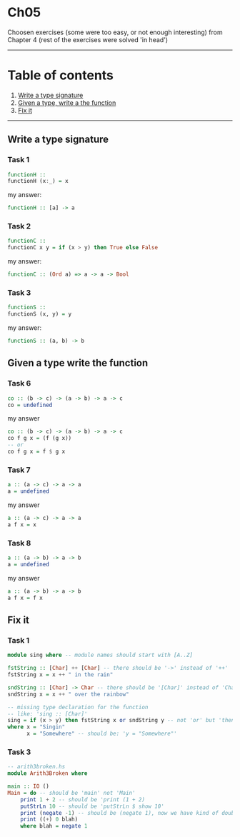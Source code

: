 # Ch05

Choosen exercises (some were too easy, or not enough interesting) from Chapter 4 (rest of the exercises were solved 'in head')

---

# Table of contents

1. [Write a type signature](#write-a-type-signature)
2. [Given a type, write a the function](#given-a-type-write-the-function)
2. [Fix it](#fix-it)

---


## Write a type signature

### Task 1

```haskell
functionH ::
functionH (x:_) = x
```

my answer:
```haskell
functionH :: [a] -> a
```

### Task 2

```haskell
functionC ::
functionC x y = if (x > y) then True else False
```

my answer:
```haskell
functionC :: (Ord a) => a -> a -> Bool
```

### Task 3

```haskell
functionS ::
functionS (x, y) = y
```

my answer:
```haskell
functionS :: (a, b) -> b
```

## Given a type write the function

### Task 6

```haskell
co :: (b -> c) -> (a -> b) -> a -> c
co = undefined
```

my answer
```haskell
co :: (b -> c) -> (a -> b) -> a -> c
co f g x = (f (g x))
-- or
co f g x = f $ g x
```

### Task 7

```haskell
a :: (a -> c) -> a -> a
a = undefined
```

my answer
```haskell
a :: (a -> c) -> a -> a
a f x = x
```

### Task 8

```haskell
a :: (a -> b) -> a -> b
a = undefined
```

my answer
```haskell
a :: (a -> b) -> a -> b
a f x = f x
```

## Fix it

### Task 1

```haskell
module sing where -- module names should start with [A..Z]

fstString :: [Char] ++ [Char] -- there should be '->' instead of '++'
fstString x = x ++ " in the rain"

sndString :: [Char] -> Char -- there should be '[Char]' instead of 'Char'
sndString x = x ++ " over the rainbow"

-- missing type declaration for the function
-- like: 'sing :: [Char]'
sing = if (x > y) then fstString x or sndString y -- not 'or' but 'then'
where x = "Singin"
	  x = "Somewhere" -- should be: 'y = "Somewhere"'
```

### Task 3

```haskell
-- arith3broken.hs
module Arith3Broken where

main :: IO ()
Main = do -- should be 'main' not 'Main'
	print 1 + 2 -- should be 'print (1 + 2)
	putStrLn 10 -- should be 'putStrLn $ show 10'
	print (negate -1) -- should be (negate 1), now we have kind of double negation
	print ((+) 0 blah)
	where blah = negate 1
```
